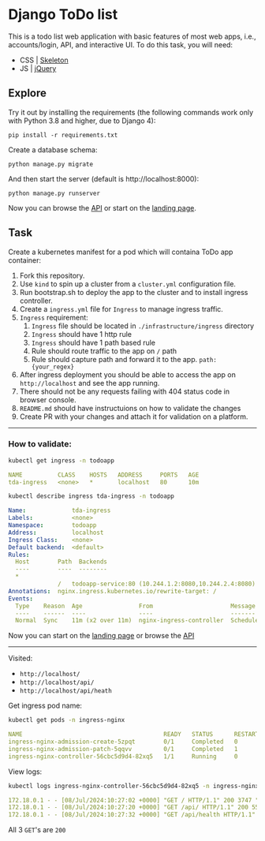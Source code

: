 # Django ToDo list

This is a todo list web application with basic features of most web apps, i.e., accounts/login, API, and interactive UI. To do this task, you will need:

- CSS | [Skeleton](http://getskeleton.com/)
- JS  | [jQuery](https://jquery.com/)

## Explore

Try it out by installing the requirements (the following commands work only with Python 3.8 and higher, due to Django 4):

```
pip install -r requirements.txt
```

Create a database schema:

```
python manage.py migrate
```

And then start the server (default is http://localhost:8000):

```
python manage.py runserver
```

Now you can browse the [API](http://localhost:8000/api/) or start on the [landing page](http://localhost:8000/).

## Task

Create a kubernetes manifest for a pod which will containa ToDo app container:

1. Fork this repository.
1. Use `kind` to spin up a cluster from a `cluster.yml` configuration file.
1. Run bootstrap.sh to deploy the app to the cluster and to install ingress controller.
1. Create a `ingress.yml` file for `Ingress` to manage ingress traffic.
1. `Ingress` requirement:
    1. `Ingress` file should be located in `./infrastructure/ingress` directory
    2. `Ingress` should have 1 http rule
    3. `Ingress` should have 1 path based rule
    4. Rule should route traffic to the app on `/` path
    5. Rule should capture path and forward it to the app.  `path: {your_regex}`
1. After ingress deployment you should be able to access the app on `http://localhost` and see the app running.
1. There should not be any requests failing with 404 status code in browser console.
1. `README.md` should have instructuions on how to validate the changes
1. Create PR with your changes and attach it for validation on a platform.

---

### How to validate:

```bash
kubectl get ingress -n todoapp
```
```yaml
NAME          CLASS    HOSTS   ADDRESS     PORTS   AGE
tda-ingress   <none>   *       localhost   80      10m
```

```bash
kubectl describe ingress tda-ingress -n todoapp
```
```yaml
Name:             tda-ingress
Labels:           <none>
Namespace:        todoapp
Address:          localhost
Ingress Class:    <none>
Default backend:  <default>
Rules:
  Host        Path  Backends
  ----        ----  --------
  *
              /   todoapp-service:80 (10.244.1.2:8080,10.244.2.4:8080)
Annotations:  nginx.ingress.kubernetes.io/rewrite-target: /
Events:
  Type    Reason  Age                From                      Message
  ----    ------  ----               ----                      -------
  Normal  Sync    11m (x2 over 11m)  nginx-ingress-controller  Scheduled for sync
```

Now you can start on the [landing page](http://localhost/) or browse the [API](http://localhost:/api/)

---

Visited:
 - `http://localhost/`
 - `http://localhost/api/`
 - `http://localhost/api/heath`

Get ingress pod name:
```bash
kubectl get pods -n ingress-nginx
```
```yaml
NAME                                        READY   STATUS      RESTARTS   AGE
ingress-nginx-admission-create-5zpqt        0/1     Completed   0          65m
ingress-nginx-admission-patch-5qqvv         0/1     Completed   1          65m
ingress-nginx-controller-56cbc5d9d4-82xq5   1/1     Running     0          65m
```

View logs:
```bash
kubectl logs ingress-nginx-controller-56cbc5d9d4-82xq5 -n ingress-nginx
```
```yaml
172.18.0.1 - - [08/Jul/2024:10:27:02 +0000] "GET / HTTP/1.1" 200 3747 "-" "Mozilla/5.0 (Windows NT 10.0; Win64; x64) AppleWebKit/537.36 (KHTML, like Gecko) Chrome/126.0.0.0 Safari/537.36" 816 0.019 [todoapp-todoapp-service-80] [] 10.244.1.2:8080 3747 0.019 200 f4d30fe9a4ae61d4379095042778f51b
172.18.0.1 - - [08/Jul/2024:10:27:20 +0000] "GET /api/ HTTP/1.1" 200 5592 "-" "Mozilla/5.0 (Windows NT 10.0; Win64; x64) AppleWebKit/537.36 (KHTML, like Gecko) Chrome/126.0.0.0 Safari/537.36" 820 0.010 [todoapp-todoapp-service-80] [] 10.244.2.4:8080 5592 0.010 200 4b9b01e5275d1ea4927e5eb699bdcaf7
172.18.0.1 - - [08/Jul/2024:10:27:32 +0000] "GET /api/health HTTP/1.1" 200 9 "-" "Mozilla/5.0 (Windows NT 10.0; Win64; x64) AppleWebKit/537.36 (KHTML, like Gecko) Chrome/126.0.0.0 Safari/537.36" 774 0.056 [todoapp-todoapp-service-80] [] 10.244.1.2:8080 9 0.056 200 fa45e7bd54c53009d2475dc9662102e3
```

All 3 `GET`'s are `200`

